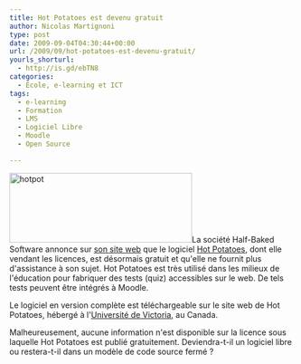 ```yaml
---
title: Hot Potatoes est devenu gratuit
author: Nicolas Martignoni
type: post
date: 2009-09-04T04:30:44+00:00
url: /2009/09/hot-potatoes-est-devenu-gratuit/
yourls_shorturl:
  - http://is.gd/ebTN8
categories:
  - École, e-learning et ICT
tags:
  - e-learning
  - Formation
  - LMS
  - Logiciel Libre
  - Moodle
  - Open Source

---
```

<img class="alignright size-full wp-image-293" title="hotpot" src="https://blog.martignoni.net/wp-content/uploads/2009/09/hotpot.gif" alt="hotpot" width="323" height="123" srcset="https://blog.martignoni.net/wp-content/uploads/2009/09/hotpot.gif 323w, https://blog.martignoni.net/wp-content/uploads/2009/09/hotpot-300x114.gif 300w" sizes="(max-width: 323px) 100vw, 323px" />La société Half-Baked Software annonce sur [son site web][1] que le logiciel [Hot Potatoes][2], dont elle vendant les licences, est désormais gratuit et qu'elle ne fournit plus d'assistance à son sujet. Hot Potatoes est très utilisé dans les milieux de l'éducation pour fabriquer des tests (quiz) accessibles sur le web. De tels tests peuvent être intégrés à Moodle.

Le logiciel en version complète est téléchargeable sur le site web de Hot Potatoes, hébergé à l'[Université de Victoria][3], au Canada.

Malheureusement, aucune information n'est disponible sur la licence sous laquelle Hot Potatoes est publié gratuitement. Deviendra-t-il un logiciel libre ou restera-t-il dans un modèle de code source fermé ?

 [1]: http://www.halfbakedsoftware.com/
 [2]: http://hotpot.uvic.ca/
 [3]: http://hcmc.uvic.ca/